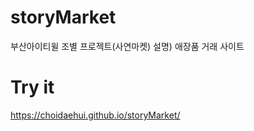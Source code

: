 # storyMarket
부산아이티윌 조별 프로젝트(사연마켓)
설명) 애장품 거래 사이트

# Try it
https://choidaehui.github.io/storyMarket/
